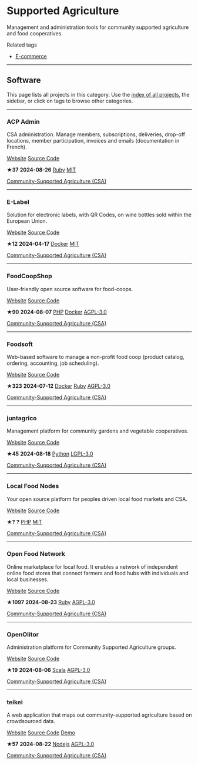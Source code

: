 # Supported Agriculture

Management and administration tools for community supported agriculture and food cooperatives.

Related tags

* [E-commerce](https://awesome-selfhosted.net/tags/e-commerce.html)

---

## Software

This page lists all projects in this category. Use the [index of all projects](https://awesome-selfhosted.net/index.html), the sidebar, or click on  tags to browse other categories.

---

### ACP Admin

CSA administration. Manage members, subscriptions, deliveries, drop-off locations, member participation, invoices and emails (documentation in French).

[ Website](https://acp-admin.ch/) [ Source Code](https://github.com/acp-admin/acp-admin/)

**★37**  **2024-08-26** [ Ruby](https://awesome-selfhosted.net/platforms/ruby.html) [ MIT](https://awesome-selfhosted.net/index.html#list-of-licenses)

[ Community-Supported Agriculture (CSA)](https://awesome-selfhosted.net/tags/community-supported-agriculture-csa.html)

---

### E-Label

Solution for electronic labels, with QR Codes, on wine bottles sold within the European Union.

[ Website](https://filipecarneiro.github.io/ELabel/) [ Source Code](https://github.com/filipecarneiro/ELabel)

**★12**  **2024-04-17** [ Docker](https://awesome-selfhosted.net/platforms/docker.html) [ MIT](https://awesome-selfhosted.net/index.html#list-of-licenses)

[ Community-Supported Agriculture (CSA)](https://awesome-selfhosted.net/tags/community-supported-agriculture-csa.html)

---

### FoodCoopShop

User-friendly open source software for food-coops.

[ Website](https://www.foodcoopshop.com/) [ Source Code](https://github.com/foodcoopshop/foodcoopshop)

**★90**  **2024-08-07** [ PHP](https://awesome-selfhosted.net/platforms/php.html) [ Docker](https://awesome-selfhosted.net/platforms/docker.html) [ AGPL-3.0](https://awesome-selfhosted.net/index.html#list-of-licenses)

[ Community-Supported Agriculture (CSA)](https://awesome-selfhosted.net/tags/community-supported-agriculture-csa.html)

---

### Foodsoft

Web-based software to manage a non-profit food coop (product catalog, ordering, accounting, job scheduling).

[ Website](https://foodcoops.net/) [ Source Code](https://github.com/foodcoops/foodsoft)

**★323**  **2024-07-12** [ Docker](https://awesome-selfhosted.net/platforms/docker.html) [ Ruby](https://awesome-selfhosted.net/platforms/ruby.html) [ AGPL-3.0](https://awesome-selfhosted.net/index.html#list-of-licenses)

[ Community-Supported Agriculture (CSA)](https://awesome-selfhosted.net/tags/community-supported-agriculture-csa.html)

---

### juntagrico

Management platform for community gardens and vegetable cooperatives.

[ Website](https://juntagrico.org/) [ Source Code](https://github.com/juntagrico/juntagrico)

**★45**  **2024-08-18** [ Python](https://awesome-selfhosted.net/platforms/python.html) [ LGPL-3.0](https://awesome-selfhosted.net/index.html#list-of-licenses)

[ Community-Supported Agriculture (CSA)](https://awesome-selfhosted.net/tags/community-supported-agriculture-csa.html)

---

### Local Food Nodes

Your open source platform for peoples driven local food markets and CSA.

[ Website](https://localfoodnodes.org/) [ Source Code](https://gitlab.com/localfoodnodes/localfoodnodes)

**★?**  **?** [ PHP](https://awesome-selfhosted.net/platforms/php.html) [ MIT](https://awesome-selfhosted.net/index.html#list-of-licenses)

[ Community-Supported Agriculture (CSA)](https://awesome-selfhosted.net/tags/community-supported-agriculture-csa.html)

---

### Open Food Network

Online marketplace for local food. It enables a network of independent online food stores that connect farmers and food hubs with individuals and local businesses.

[ Website](https://www.openfoodnetwork.org/) [ Source Code](https://github.com/openfoodfoundation/openfoodnetwork)

**★1097**  **2024-08-23** [ Ruby](https://awesome-selfhosted.net/platforms/ruby.html) [ AGPL-3.0](https://awesome-selfhosted.net/index.html#list-of-licenses)

[ Community-Supported Agriculture (CSA)](https://awesome-selfhosted.net/tags/community-supported-agriculture-csa.html)

---

### OpenOlitor

Administration platform for Community Supported Agriculture groups.

[ Website](https://openolitor.org/) [ Source Code](https://github.com/OpenOlitor/openolitor-server)

**★19**  **2024-08-06** [ Scala](https://awesome-selfhosted.net/platforms/scala.html) [ AGPL-3.0](https://awesome-selfhosted.net/index.html#list-of-licenses)

[ Community-Supported Agriculture (CSA)](https://awesome-selfhosted.net/tags/community-supported-agriculture-csa.html)

---

### teikei

A web application that maps out community-supported agriculture based on crowdsourced data.

[ Website](https://github.com/teikei/teikei) [ Source Code](https://github.com/teikei/teikei) [ Demo](https://ernte-teilen.org/karte/#/)

**★57**  **2024-08-22** [ Nodejs](https://awesome-selfhosted.net/platforms/nodejs.html) [ AGPL-3.0](https://awesome-selfhosted.net/index.html#list-of-licenses)

[ Community-Supported Agriculture (CSA)](https://awesome-selfhosted.net/tags/community-supported-agriculture-csa.html)
